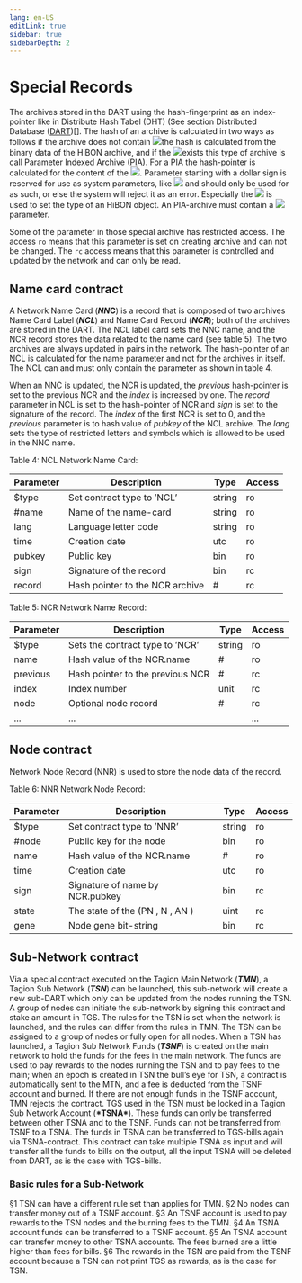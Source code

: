 ```yaml
---
lang: en-US
editLink: true
sidebar: true
sidebarDepth: 2
---
```


# Special Records

The archives stored in the DART using the hash-fingerprint as an index-pointer like in Distribute Hash Tabel (DHT) (See section Distributed Database ([DART](<https://github.com/tagion/content/blob/master/Distributed%20Database%20(DART).md>))[]. The hash of an archive is calculated in two ways as follows if the archive does not contain ![](https://i.imgur.com/8WPD2OO.png)the hash is calculated from the binary data of the HiBON archive, and if the ![](https://i.imgur.com/NdP55ws.png)exists this type of archive is call Parameter Indexed Archive (PIA). For a PIA the hash-pointer is calculated for the content of the ![](https://i.imgur.com/1Hq64OY.png).
Parameter starting with a dollar sign is reserved for use as system parameters, like ![](https://i.imgur.com/K6MIp2H.png) and should only be used for as such, or else the system will reject it as an error. Especially the ![](https://i.imgur.com/ULXt63w.png) is used to set the type of an HiBON object. An PIA-archive must contain a ![](https://i.imgur.com/thSDCFE.png) parameter.

Some of the parameter in those special archive has restricted access. The access `ro` means that this parameter is set on creating archive and can not be changed. The `rc` access means that this parameter is controlled and updated by the network and can only be read.

## Name card contract

A Network Name Card (***NN*C**) is a record that is composed of two archives Name Card Label (**_NCL_**) and Name Card Record (**_NCR_**); both of the archives are stored in the DART. The NCL label card sets the NNC name, and the NCR record stores the data related to the name card (see table 5). The two archives are always updated in pairs in the network.
The hash-pointer of an NCL is calculated for the name parameter and not for the archives in itself. The NCL can and must only contain the parameter as shown in table 4.

When an NNC is updated, the NCR is updated, the _previous_ hash-pointer is set to the previous NCR and the _index_ is increased by one. The _record_ parameter in NCL is set to the
hash-pointer of NCR and _sign_ is set to the signature of the record.
The _index_ of the first NCR is set to 0, and the _previous_ parameter is to hash value of _pubkey_ of the NCL archive.
The _lang_ sets the type of restricted letters and symbols which is allowed to be used in the
NNC name.

Table 4: NCL Network Name Card:

| Parameter | Description                     | Type   | Access |
| --------- | ------------------------------- | ------ | ------ |
| \$type    | Set contract type to ’NCL’      | string | ro     |
| #name     | Name of the name-card           | string | ro     |
| lang      | Language letter code            | string | ro     |
| time      | Creation date                   | utc    | ro     |
| pubkey    | Public key                      | bin    | ro     |
| sign      | Signature of the record         | bin    | rc     |
| record    | Hash pointer to the NCR archive | #      | rc     |

Table 5: NCR Network Name Record:

| Parameter | Description                      | Type   | Access |
| --------- | -------------------------------- | ------ | ------ |
| \$type    | Sets the contract type to ’NCR’  | string | ro     |
| name      | Hash value of the NCR.name       | #      | ro     |
| previous  | Hash pointer to the previous NCR | #      | rc     |
| index     | Index number                     | unit   | rc     |
| node      | Optional node record             | #      | rc     |
| ...       | ...                              |        | ...    |

## Node contract

Network Node Record (NNR) is used to store the node data of the record.

Table 6: NNR Network Node Record:

| Parameter | Description                     | Type   | Access |
| --------- | ------------------------------- | ------ | ------ |
| \$type    | Set contract type to ’NNR’      | string | ro     |
| #node     | Public key for the node         | bin    | ro     |
| name      | Hash value of the NCR.name      | #      | ro     |
| time      | Creation date                   | utc    | ro     |
| sign      | Signature of name by NCR.pubkey | bin    | rc     |
| state     | The state of the (PN , N , AN ) | uint   | rc     |
| gene      | Node gene bit-string            | bin    | rc     |

## Sub-Network contract

Via a special contract executed on the Tagion Main Network (**_TMN_**), a Tagion Sub Network (**_TSN_**) can be launched, this sub-network will create a new sub-DART which only can be updated from the nodes running the TSN.
A group of nodes can initiate the sub-network by signing this contract and stake an amount in TGS. The rules for the TSN is set when the network is launched, and the rules can differ from the rules in TMN. The TSN can be assigned to a group of nodes or fully open for all nodes. When a TSN has launched, a Tagion Sub Network Funds (**_TSNF_**) is created on the main network to hold the funds for the fees in the main network. The funds are used to pay rewards to the nodes running the TSN and to pay fees to the main; when an epoch is created in TSN the bull’s eye for TSN, a contract is automatically sent to the MTN, and a fee is deducted from the TSNF account and burned. If there are not enough funds in the TSNF account, TMN rejects the contract.
TGS used in the TSN must be locked in a Tagion Sub Network Account (**\***TSNA**\***). These funds can only be transferred between other TSNA and to the TSNF. Funds can not be transferred from TSNF to a TSNA.
The funds in TSNA can be transferred to TGS-bills again via TSNA-contract. This contract can take multiple TSNA as input and will transfer all the funds to bills on the output, all the
input TSNA will be deleted from DART, as is the case with TGS-bills.

### Basic rules for a Sub-Network

§1 TSN can have a different rule set than applies for TMN.
§2 No nodes can transfer money out of a TSNF account.
§3 An TSNF account is used to pay rewards to the TSN nodes and the burning fees to the TMN.
§4 An TSNA account funds can be transferred to a TSNF account.
§5 An TSNA account can transfer money to other TSNA accounts. The fees burned are a little higher than fees for bills.
§6 The rewards in the TSN are paid from the TSNF account because a TSN can not print TGS as rewards, as is the case for TSN.
